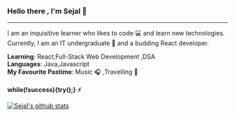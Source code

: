 ### Hello there , I'm Sejal :woman:
---

I am an inquisitive learner who likes to code :computer: and learn new technologies. Currently, I am an IT undergraduate :school: and a budding React developer.

**Learning**: React,Full-Stack Web Development ,DSA<br>
**Languages**: Java,Javascript <br>
**My Favourite Pastime**: Music :headphones: ,Travelling :speedboat:<br><br>
**while(!success){try();} :zap:**

[![Sejal's github stats](https://github-readme-stats.vercel.app/api?username=sejal132)](https://github.com/sejal132/github-readme-stats)
